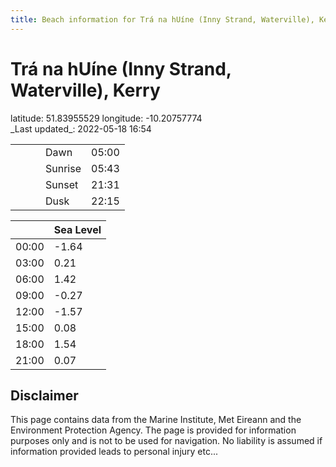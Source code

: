 ```yaml
---
title: Beach information for Trá na hUíne (Inny Strand, Waterville), Kerry
---
```

# Trá na hUíne (Inny Strand, Waterville), Kerry 

<div class="location-info">latitude: 51.83955529 longitude: -10.20757774</div>
<div class="met-eireann-warnings"></div>
_Last updated_: 2022-05-18 16:54

|   |   |   |   |   |
|---|---|---|---|---|
|   |   |   | Dawn  | 05:00 |
|   |   |   | Sunrise  | 05:43 |
|   |   |   | Sunset  | 21:31 |
|   |   |   | Dusk  | 22:15 |

<div></div>

|   | Sea Level  |
|---|---|
| 00:00 | -1.64 |
| 03:00 | 0.21 |
| 06:00 | 1.42 |
| 09:00 | -0.27 |
| 12:00 | -1.57 |
| 15:00 | 0.08 |
| 18:00 | 1.54 |
| 21:00 | 0.07 |

## Disclaimer

This page contains data from the Marine Institute,
Met Eireann and the Environment Protection Agency. The page is provided for
information purposes only and is not to be used for navigation. No liability
is assumed if information provided leads to personal injury etc...